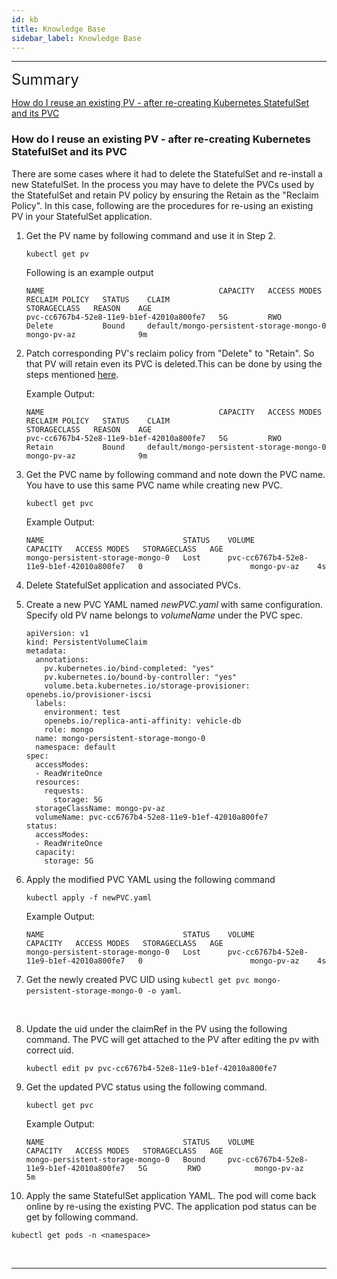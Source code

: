 ```yaml
---
id: kb
title: Knowledge Base
sidebar_label: Knowledge Base
---
```


------

<font size="5">Summary</font>

[How do I reuse an existing PV - after re-creating Kubernetes StatefulSet and its PVC](#resuse-pv-after-recreating-sts)



<h3><a class="anchor" aria-hidden="true" id="resuse-pv-after-recreating-sts"></a>How do I reuse an existing PV - after re-creating Kubernetes StatefulSet and its PVC</h3>
There are some cases where it had to delete the StatefulSet and re-install a new StatefulSet. In the process you may have to delete the PVCs used by the StatefulSet and retain PV policy by ensuring the Retain as the "Reclaim Policy". In this case, following are the procedures for re-using an existing PV in your StatefulSet application.

1. Get the PV name by following command and use it in Step 2.

   ```
   kubectl get pv
   ```

   Following is an example output

   ```
   NAME                                       CAPACITY   ACCESS MODES   RECLAIM POLICY   STATUS    CLAIM                                      STORAGECLASS   REASON    AGE
   pvc-cc6767b4-52e8-11e9-b1ef-42010a800fe7   5G         RWO            Delete           Bound     default/mongo-persistent-storage-mongo-0   mongo-pv-az              9m
   ```

   

2. Patch corresponding PV's reclaim policy from "Delete" to "Retain". So that PV will retain even its PVC is deleted.This can be done by using the steps mentioned [here](https://kubernetes.io/docs/tasks/administer-cluster/change-pv-reclaim-policy/#why-change-reclaim-policy-of-a-persistentvolume).

   Example Output:

   ```
   NAME                                       CAPACITY   ACCESS MODES   RECLAIM POLICY   STATUS    CLAIM                                      STORAGECLASS   REASON    AGE
   pvc-cc6767b4-52e8-11e9-b1ef-42010a800fe7   5G         RWO            Retain           Bound     default/mongo-persistent-storage-mongo-0   mongo-pv-az              9m
   ```

   

3. Get the PVC name by following command and note down the PVC name. You have to use this same PVC name while creating new PVC.

   ```
   kubectl get pvc
   ```

   Example Output:

   ```
   NAME                               STATUS    VOLUME                                     CAPACITY   ACCESS MODES   STORAGECLASS   AGE
   mongo-persistent-storage-mongo-0   Lost      pvc-cc6767b4-52e8-11e9-b1ef-42010a800fe7   0                        mongo-pv-az    4s
   ```

   

4. Delete StatefulSet application and associated PVCs.

   

5. Create a new PVC YAML named *newPVC.yaml* with same configuration. Specify old PV name belongs to *volumeName* under the PVC spec.

   ```
   apiVersion: v1
   kind: PersistentVolumeClaim
   metadata:
     annotations:
       pv.kubernetes.io/bind-completed: "yes"
       pv.kubernetes.io/bound-by-controller: "yes"
       volume.beta.kubernetes.io/storage-provisioner: openebs.io/provisioner-iscsi
     labels:
       environment: test
       openebs.io/replica-anti-affinity: vehicle-db
       role: mongo
     name: mongo-persistent-storage-mongo-0
     namespace: default
   spec:
     accessModes:
     - ReadWriteOnce
     resources:
       requests:
         storage: 5G
     storageClassName: mongo-pv-az
     volumeName: pvc-cc6767b4-52e8-11e9-b1ef-42010a800fe7
   status:
     accessModes:
     - ReadWriteOnce
     capacity:
       storage: 5G
   ```

   

6. Apply the modified PVC YAML using the following command

   ```
   kubectl apply -f newPVC.yaml
   ```

   Example Output:

   ```
   NAME                               STATUS    VOLUME                                     CAPACITY   ACCESS MODES   STORAGECLASS   AGE
   mongo-persistent-storage-mongo-0   Lost      pvc-cc6767b4-52e8-11e9-b1ef-42010a800fe7   0                        mongo-pv-az    4s
   ```

   

7. Get the newly created PVC UID using `kubectl get pvc mongo-persistent-storage-mongo-0 -o yaml`.

   ​    

8. Update the uid under the claimRef in the PV using the following command. The PVC will get attached to the PV after editing the pv with correct uid.

   ```
   kubectl edit pv pvc-cc6767b4-52e8-11e9-b1ef-42010a800fe7
   ```

   

9. Get the updated PVC status using the following command.

   ```
   kubectl get pvc
   ```

   Example Output:

   ```
   NAME                               STATUS    VOLUME                                     CAPACITY   ACCESS MODES   STORAGECLASS   AGE
   mongo-persistent-storage-mongo-0   Bound     pvc-cc6767b4-52e8-11e9-b1ef-42010a800fe7   5G         RWO            mongo-pv-az    5m
   ```

   

10. Apply the same StatefulSet application YAML. The pod will come back online by re-using the existing PVC. The application pod status can be get by following command.

   ```
   kubectl get pods -n <namespace>
   ```

   

<br>

<hr>

<br>



<!-- Hotjar Tracking Code for https://docs.openebs.io -->

<script>
   (function(h,o,t,j,a,r){
       h.hj=h.hj||function(){(h.hj.q=h.hj.q||[]).push(arguments)};
       h._hjSettings={hjid:785693,hjsv:6};
       a=o.getElementsByTagName('head')[0];
       r=o.createElement('script');r.async=1;
       r.src=t+h._hjSettings.hjid+j+h._hjSettings.hjsv;
       a.appendChild(r);
   })(window,document,'https://static.hotjar.com/c/hotjar-','.js?sv=');
</script>

<!-- Global site tag (gtag.js) - Google Analytics -->
<script async src="https://www.googletagmanager.com/gtag/js?id=UA-92076314-12"></script>
<script>
  window.dataLayer = window.dataLayer || [];
  function gtag(){dataLayer.push(arguments);}
  gtag('js', new Date());

  gtag('config', 'UA-92076314-12');
</script>
